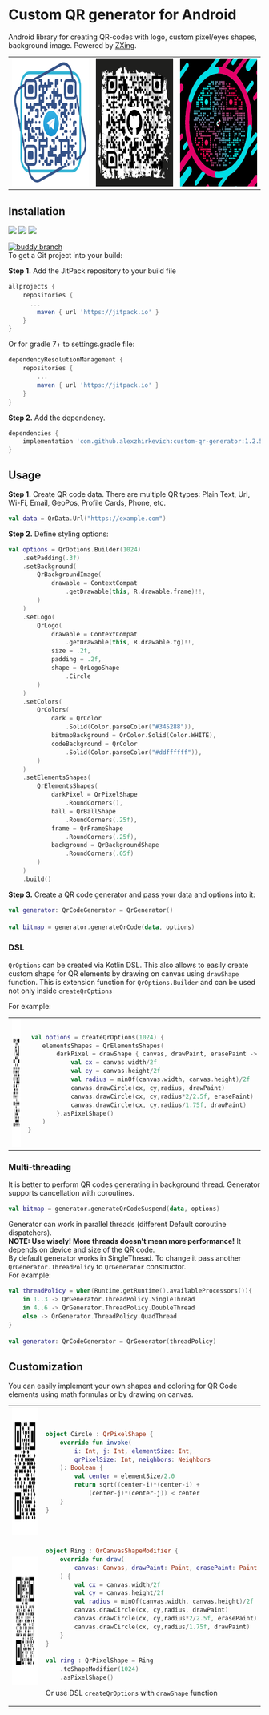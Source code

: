 # Сustom QR generator for Android
Android library for creating QR-codes with logo, custom pixel/eyes shapes, background image. Powered by <a href="https://github.com/zxing/zxing">ZXing</a>.

<table>
  <tr>
    <td><img src="./screenshots/telegram.png" width="256" height="256"></td>
    <td><img src="./screenshots/github.png" width="256" height="256"></td>
    <td><img src="./screenshots/tiktok.png" width="256" height="256"></td>
  </tr>
</table>


## Installation
[![](https://jitpack.io/v/alexzhirkevich/custom-qr-generator.svg)](https://jitpack.io/#alexzhirkevich/custom-qr-generator)
[![](https://jitpack.io/v/alexzhirkevich/custom-qr-generator/month.svg)](https://jitpack.io/#alexzhirkevich/custom-qr-generator)
[![](https://jitpack.io/v/alexzhirkevich/custom-qr-generator/week.svg)](https://jitpack.io/#alexzhirkevich/custom-qr-generator)

[![buddy branch](https://app.buddy.works/sashazhirkevich/custom-qr-generator/repository/branch/main/badge.svg?token=f4939d609eb20130ce54bd87d6215d10e9fcd3d746eb5723428dae2181e3fd3e "buddy branch")](https://app.buddy.works/sashazhirkevich/custom-qr-generator/repository/branch/main)
<br>To get a Git project into your build:

<b>Step 1.</b> Add the JitPack repository to your build file
```gradle
allprojects {
    repositories {
      ...
        maven { url 'https://jitpack.io' }
    }
}
```
Or for gradle 7+ to settings.gradle file:
```gradle
dependencyResolutionManagement {
    repositories {
        ...
        maven { url 'https://jitpack.io' }
    }
}
```

<b>Step 2.</b> Add the dependency.
```gradle
dependencies {
    implementation 'com.github.alexzhirkevich:custom-qr-generator:1.2.5'
}
```


## Usage

<b>Step 1.</b> Create QR code data. There are multiple QR types: Plain Text, Url, Wi-Fi,
Email, GeoPos, Profile Cards, Phone, etc.

```kotlin
val data = QrData.Url("https://example.com")
```

<b>Step 2.</b> Define styling options:

```kotlin
val options = QrOptions.Builder(1024)
    .setPadding(.3f)
    .setBackground(
        QrBackgroundImage(
            drawable = ContextCompat
                .getDrawable(this, R.drawable.frame)!!,
        )
    )
    .setLogo(
        QrLogo(
            drawable = ContextCompat
                .getDrawable(this, R.drawable.tg)!!,
            size = .2f,
            padding = .2f,
            shape = QrLogoShape
                .Circle
        )
    )
    .setColors(
        QrColors(
            dark = QrColor
                .Solid(Color.parseColor("#345288")),
            bitmapBackground = QrColor.Solid(Color.WHITE),
            codeBackground = QrColor
                .Solid(Color.parseColor("#ddffffff")),
        )
    )
    .setElementsShapes(
        QrElementsShapes(
            darkPixel = QrPixelShape
                .RoundCorners(),
            ball = QrBallShape
                .RoundCorners(.25f),
            frame = QrFrameShape
                .RoundCorners(.25f),
            background = QrBackgroundShape
                .RoundCorners(.05f)
        )
    )
    .build()
```

<b>Step 3.</b> Create a QR code generator and pass your data and options into it:

```kotlin  
val generator: QrCodeGenerator = QrGenerator()
  
val bitmap = generator.generateQrCode(data, options)
```

### DSL

```QrOptions``` can be created via Kotlin DSL. This also allows to easily create custom shape for
QR elements by drawing on canvas using ```drawShape``` function. This is extension function
for ```QrOptions.Builder``` and can be used not only inside ```createQrOptions```

For example:

<table align="center-vertical">
<td>
<img src="./screenshots/ring.png" width="256" height="256">
</td>
<td>

```kotlin  
 val options = createQrOptions(1024) {
    elementsShapes = QrElementsShapes(
        darkPixel = drawShape { canvas, drawPaint, erasePaint ->
            val cx = canvas.width/2f
            val cy = canvas.height/2f
            val radius = minOf(canvas.width, canvas.height)/2f
            canvas.drawCircle(cx, cy,radius, drawPaint)
            canvas.drawCircle(cx, cy,radius*2/2.5f, erasePaint)
            canvas.drawCircle(cx, cy,radius/1.75f, drawPaint)
        }.asPixelShape()
    )
}
```

</td>
</table>

### Multi-threading

It is better to perform QR codes generating in background thread.
Generator supports cancellation with coroutines.

```kotlin  
val bitmap = generator.generateQrCodeSuspend(data, options)
```

Generator can work in parallel threads (different Default coroutine dispatchers).
<br><b>NOTE: Use wisely! More threads doesn't mean more performance!</b>
It depends on device and size of the QR code.<br>By default generator works in SingleThread.
To change it pass another ```QrGenerator.ThreadPolicy``` to ```QrGenerator``` constructor.<br>
For example:

```kotlin
val threadPolicy = when(Runtime.getRuntime().availableProcessors()){
    in 1..3 -> QrGenerator.ThreadPolicy.SingleThread
    in 4..6 -> QrGenerator.ThreadPolicy.DoubleThread
    else -> QrGenerator.ThreadPolicy.QuadThread
}

val generator: QrCodeGenerator = QrGenerator(threadPolicy)

```

## Customization

You can easily implement your own shapes and coloring for QR Code elements using math formulas or by drawing on canvas.

<table align="center-vertical">
<tr>
  <td>
  <img src="./screenshots/circlepixels.png" width="256" height="256">
  </td>
  <td>

  ```kotlin
  object Circle : QrPixelShape {
      override fun invoke(
          i: Int, j: Int, elementSize: Int,
          qrPixelSize: Int, neighbors: Neighbors
      ): Boolean {
          val center = elementSize/2.0
          return sqrt((center-i)*(center-i) + 
              (center-j)*(center-j)) < center
      }
  }
  ```
  </td>
</tr>
<tr>
  <td>
  <img src="./screenshots/ring.png" width="256" height="256">
  </td>
  <td>

  ```kotlin  
 object Ring : QrCanvasShapeModifier {
      override fun draw(
          canvas: Canvas, drawPaint: Paint, erasePaint: Paint
      ) {
          val cx = canvas.width/2f
          val cy = canvas.height/2f
          val radius = minOf(canvas.width, canvas.height)/2f
          canvas.drawCircle(cx, cy,radius, drawPaint)
          canvas.drawCircle(cx, cy,radius*2/2.5f, erasePaint)
          canvas.drawCircle(cx, cy,radius/1.75f, drawPaint)
      }
  }

  val ring : QrPixelShape = Ring
      .toShapeModifier(1024)
      .asPixelShape()

  ```
Or use DSL ```createQrOptions``` with ```drawShape``` function

  </td>
</tr>
</table>

